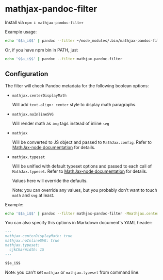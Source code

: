 # mathjax-pandoc-filter

Install via `npm i mathjax-pandoc-filter`

Example usage:

```bash
echo '$$a_i$$' | pandoc --filter ~/node_modules/.bin/mathjax-pandoc-filter
```

Or, if you have npm bin in PATH, just

```bash
echo '$$a_i$$' | pandoc --filter mathjax-pandoc-filter
```

## Configuration

The filter will check Pandoc metadata for the following boolean options:

-   `mathjax.centerDisplayMath`

    Will add `text-align: center` style to display math paragraphs

-   `mathjax.noInlineSVG`

    Will render math as `img` tags instead of inline `svg`

-   `mathjax`

    Will be converted to JS object and passed to `MathJax.config`. Refer to
    [MathJax-node documentation](https://github.com/mathjax/MathJax-node#configoptions) for details.

-   `mathjax.typeset`

    Will be unified with default typeset options and passed to each call of `MathJax.typeset`. Refer to [MathJax-node documentation](https://github.com/mathjax/MathJax-node#typesetoptions-callback) for details.

    Values here will override the defaults.

    Note: you can override any values, but you probably don't want to touch `math` and `svg` at least.

Example:

```bash
echo '$$a_i$$' | pandoc --filter mathjax-pandoc-filter -Mmathjax.centerDisplayMath -Mmathjax.noInlineSVG
```

You can also specify this options in Markdown document's YAML header:
```markdown
---
mathjax.centerDisplayMath: true
mathjax.noInlineSVG: true
mathjax.typeset:
  cjkCharWidth: 15
---

$$a_i$$
```

Note: you can't set `mathjax` or `mathjax.typeset` from command line.
